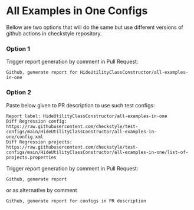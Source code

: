 # All Examples in One Configs

Bellow are two options that will do the same but use different versions
of github actions in checkstyle repository.


### Option 1
Trigger report generation by comment in Pull Request:
```
Github, generate report for HideUtilityClassConstructor/all-examples-in-one
```

### Option 2

Paste below given to PR description to use such test configs:
```
Report label: HideUtilityClassConstructor/all-examples-in-one
Diff Regression config: https://raw.githubusercontent.com/checkstyle/test-configs/main/HideUtilityClassConstructor/all-examples-in-one/config.xml
Diff Regression projects: https://raw.githubusercontent.com/checkstyle/test-configs/main/HideUtilityClassConstructor/all-examples-in-one/list-of-projects.properties
```

Trigger report generation by comment in Pull Request:
```
Github, generate report
```
or as alternative by comment
```
Github, generate report for configs in PR description
```
